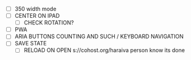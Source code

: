 -  [ ] 350 width mode
-  [ ] CENTER ON IPAD
   -  [ ] CHECK ROTATION?
-  [ ] PWA
-  [ ] ARIA BUTTONS COUNTING AND SUCH / KEYBOARD NAVIGATION
-  [ ] SAVE STATE
   -  [ ] RELOAD ON OPEN
s://cohost.org/haraiva person know its done